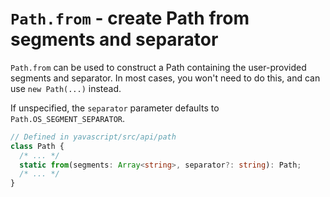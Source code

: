 # `Path.from` - create Path from segments and separator

`Path.from` can be used to construct a Path containing the user-provided segments and separator. In most cases, you won't need to do this, and can use `new Path(...)` instead.

If unspecified, the `separator` parameter defaults to `Path.OS_SEGMENT_SEPARATOR`.

```ts
// Defined in yavascript/src/api/path
class Path {
  /* ... */
  static from(segments: Array<string>, separator?: string): Path;
  /* ... */
}
```
